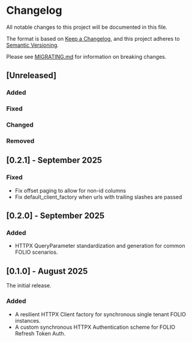 # Changelog

All notable changes to this project will be documented in this file.

The format is based on [Keep a Changelog](https://keepachangelog.com/en/1.1.0/),
and this project adheres to [Semantic Versioning](https://semver.org/spec/v2.0.0.html).

Please see [MIGRATING.md](./MIGRATING.md) for information on breaking changes.

## [Unreleased]

### Added

### Fixed

### Changed

### Removed

## [0.2.1] - September 2025

### Fixed
- Fix offset paging to allow for non-id columns
- Fix default_client_factory when urls with trailing slashes are passed

## [0.2.0] - September 2025

### Added
- HTTPX QueryParameter standardization and generation for common FOLIO scenarios.

## [0.1.0] - August 2025

The initial release.

### Added
- A resilient HTTPX Client factory for synchronous single tenant FOLIO instances.
- A custom synchronous HTTPX Authentication scheme for FOLIO Refresh Token Auth.

